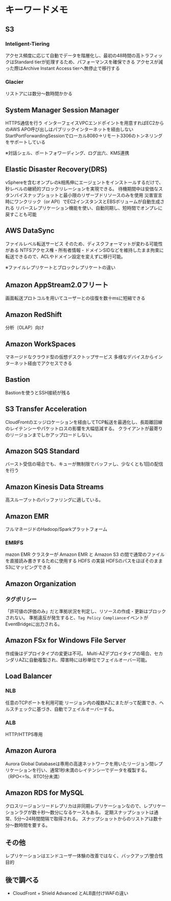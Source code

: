 # キーワードメモ

## S3

### Inteligent-Tiering

アクセス頻度に応じて自動でデータを階層化し、最初の48時間の高トラフィックはStandard tierが処理するため、パフォーマンスを確保できる
アクセスが減った際はArchive Instant Access tierへ無停止で移行する

### Glacier

リストアには数分～数時間かかる

## System Manager Session Manager

HTTPS通信を行う
インターフェイスVPCエンドポイントを用意すればEC2からのAWS APO呼び出しはパブリックインターネットを経由しない
StartPortForwardingSessionでローカル8080→リモート3306のトンネリングをサポートしている

※対話シェル、ポートフォワーディング、ログ出六、KMS連携

## Elastic Disaster Recovery(DRS)

vSphereを含むオンプレのk相馬伸にエージェントをインストールするだけで、秒レベルの継続的ブロックリレーションを実現できる。
待機期間中は安価なスタンバイスナップショットと最小限のリザーブドリソースのみを使用
災害宣言時にワンクリック（or API）でEC2インスタンスとEBSボリュームが自動生成される
リバースレプリケーション機能を使い、自動同期し、短時間でオンプレに戻すことも可能

## AWS DataSync

ファイルレベル転送サービス
そのため、ディスクフォーマットが変わる可能性がある
NTFSアクセス権・所有者情報・ドメインSIDなどを維持したまま拘束に転送できるので、ACLやドメイン設定を変えずに移行可能。

※ファイルレプリケートとブロックレプリケートの違い

## Amazon AppStream2.0フリート

画面転送プロトコルを用いてユーザーとの往復を数十msに短縮できる

## Amazon RedShift

分析（OLAP）向け

## Amazon WorkSpaces

マネージドなクラウド型の仮想デスクトップサービス
多様なデバイスからインターネット経由でアクセスできる

## Bastion

Bastionを使うとSSH接続が残る

## S3 Transfer Acceleration

CloudFrontのエッジロケーションを経由してTCP転送を最適化し、長距離回線のレイテンシーやパケットロスの影響を大幅低減する。
クライアントが最寄りのリージョンまでしかアップロードしない。

## Amazon SQS Standard

バースト受信の場合でも、キューが無制限でバッファし、少なくとも1回の配信を行う

## Amazon Kinesis Data Streams

高スループットのバッファリングに適している。

## Amazon EMR

フルマネージドのHadoop/Sparkプラットフォーム

### EMRFS

mazon EMR クラスターが Amazon EMR と Amazon S3 の間で通常のファイルを直接読み書きするために使用する HDFS の実装
HDFSのパスをほぼそのままS3にマッピングできる

## Amazon Organization

### タグポリシー

「許可値の評価のみ」だと準拠状況を判定し、リソースの作成・更新はブロックされない。
準拠違反が発生すると、`Tag Policy Compliance`イベントがEventBridgeに出力される。

## Amazon FSx for Windows File Server

作成後はデプロイタイプの変更は不可。
Multi-AZデプロイタイプの場合、セカンダリAZに自動複製され、障害時には秒単位でフェイルオーバー可能。

## Load Balancer

### NLB

任意のTCPポートを利用可能
リージョン内の複数AZにまたがって配置でき、ヘルスチェックに基づき、自動でフェイルオーバーする。

### ALB

HTTP/HTTPS専用

## Amazon Aurora

Aurora Global Databaseは専用の高速ネットワークを用いたリージョン間レプリケーションを行い、通常1秒未満のレイテンシーでデータを複製する。（RPO<=1s、RTO1分未満）

## Amazon RDS for MySQL

クロスリージョンリードレプリカは非同期レプリケーションなので、レプリケーションラグが数十秒～数分になるケースもある。
定期スナップショットは通常、5分～24時間間隔で取得される。
スナップショットからのリストアは数十分～数時間を要する。

## その他

レプリケーションはエンドユーザー体験の改善ではなく、バックアップ/整合性目的

## 後で調べる

- CloudFront + Shield Advanced とALB直付けWAFの違い






